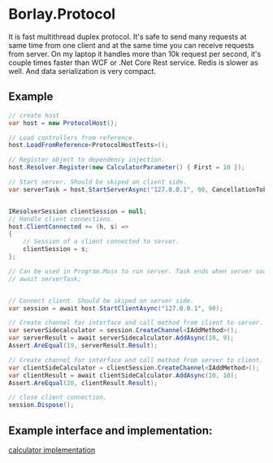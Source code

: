 # Borlay.Protocol
It is fast multithread duplex protocol. It's safe to send many requests at same time from one client and at the same time you can receive requests from server. 
On my laptop it handles more than 10k request per second, it's couple times faster than WCF or .Net Core Rest service. Redis is slower as well. And data serialization is very compact.

## Example

```cs
// create host
var host = new ProtocolHost();

// Load controllers from reference.
host.LoadFromReference<ProtocolHostTests>();

// Register object to dependency injection.
host.Resolver.Register(new CalculatorParameter() { First = 10 });

// Start server. Should be skiped on client side.
var serverTask = host.StartServerAsync("127.0.0.1", 90, CancellationToken.None);


IResolverSession clientSession = null;
// Handle client connections.
host.ClientConnected += (h, s) =>
{
    // Session of a client connected to server.
    clientSession = s;
};

// Can be used in Program.Main to run server. Task ends when server socket stops listening.
// await serverTask;


// Connect client. Should be skiped on server side.
var session = await host.StartClientAsync("127.0.0.1", 90);

// Create channel for interface and call method from client to server.
var serverSidecalculator = session.CreateChannel<IAddMethod>();
var serverResult = await serverSidecalculator.AddAsync(10, 9);
Assert.AreEqual(19, serverResult.Result);

// Create channel for interface and call method from server to client.
var clientSideCalculator = clientSession.CreateChannel<IAddMethod>();
var clientResult = await clientSideCalculator.AddAsync(10, 10);
Assert.AreEqual(20, clientResult.Result);

// close client connection.
session.Dispose();

```

## Example interface and implementation:
[calculator implementation](https://github.com/Borlay/Borlay.Protocol/blob/master/Borlay.Protocol/Borlay.Protocol.Tests/TestData.cs)


